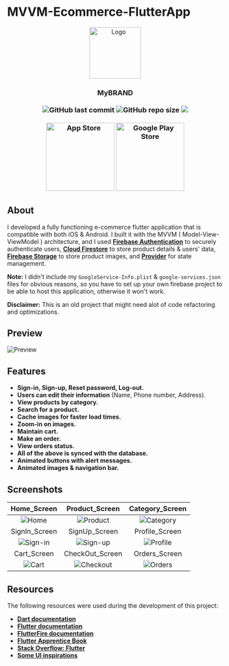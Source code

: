 # MVVM-Ecommerce-FlutterApp
<p align="center">
<img src="https://user-images.githubusercontent.com/32794378/141204109-bb23af7a-9f26-411b-ba15-e7550a9218ae.png" alt="Logo" width="120">
</p>
<h3 align="center">MyBRAND<br><br>
<img alt="GitHub last commit" src="https://img.shields.io/github/last-commit/ISL270/Flutter-E-commerce-App">
<img alt="GitHub repo size" src="https://img.shields.io/github/repo-size/ISL270/Flutter-E-commerce-App">
<img src="https://visitor-badge.glitch.me/badge?page_id=ISL270.Flutter-E-commerce-App&right_color=red&left_text=visitors" /><br><br>
<a href="https://apps.apple.com/us/app/my-brand/id1599696779"><img src="https://user-images.githubusercontent.com/32794378/147163357-ce0643ff-6439-4a31-a97a-7b00a134ab37.png" width="159" alt="App Store" title="App Store" /></a>
<a href="https://play.google.com/store/apps/details?id=com.isl270.ecommerce1"><img src="https://user-images.githubusercontent.com/32794378/147163363-6fd81430-1187-4748-80aa-7a2b4a399bd5.png" width="159" alt="Google Play Store" title="Google Play Store" /></a>
</h3>


## About
I developed a fully functioning e-commerce flutter application that is compatible with both iOS & Android.  I built it with the MVVM
( Model-View-ViewModel ) architecture, and I used [**Firebase Authentication**](https://firebase.google.com/products/auth) to securely authenticate users, [**Cloud Firestore**](https://firebase.google.com/products/firestore) to store product details & users' data, [**Firebase Storage**](https://firebase.google.com/products/storage) to store product images, and [**Provider**](https://pub.dev/packages/provider) for state management.

**Note:** I didn't include my `GoogleService-Info.plist` & `google-services.json` files for obvious reasons, so you have to set up your own firebase project to be able to host this application, otherwise it won't work.

**Disclaimer:** This is an old project that might need alot of code refactoring and optimizations.

## Preview
![Preview](/gifDemo.gif)

## Features
- **Sign-in, Sign-up, Reset password, Log-out.**
- **Users can edit their information** (Name, Phone number, Address).
- **View products by category.**
- **Search for a product.**
- **Cache images for faster load times.**
- **Zoom-in on images.**
- **Maintain cart.**
- **Make an order.**
- **View orders status.**
- **All of the above is synced with the database.**
- **Animated buttons with alert messages.**
- **Animated images & navigation bar.**

## Screenshots
| Home_Screen | Product_Screen | Category_Screen |
| :---: | :---: | :---:|
| ![Home](https://user-images.githubusercontent.com/32794378/141525691-e93a3856-3438-4eb4-af4f-2a99a0138d26.png) | ![Product](https://user-images.githubusercontent.com/32794378/141521230-4112a4c4-f4c1-42b8-b4d4-05bf6eb61016.png) | ![Category](https://user-images.githubusercontent.com/32794378/141521319-a3c85d06-f9e5-49f1-b0b0-31d905717a73.png) |
| SignIn_Screen | SignUp_Screen | Profile_Screen |
| ![Sign-in](https://user-images.githubusercontent.com/32794378/141522895-47275cb5-0ea8-4195-afe6-c38a49e8ba81.png) | ![Sign-up](https://user-images.githubusercontent.com/32794378/141522926-7047c432-fe55-452d-a2f1-2e78d376de1d.png) | ![Profile](https://user-images.githubusercontent.com/32794378/141523046-14edc430-2cfb-4569-bd1b-e0b674248d2d.png) |
| Cart_Screen | CheckOut_Screen | Orders_Screen |
| ![Cart](https://user-images.githubusercontent.com/32794378/141523345-286e79b0-43a8-4555-a371-d4eb1b4b0a6a.png) | ![Checkout](https://user-images.githubusercontent.com/32794378/141523381-f9ebb661-1b55-42f6-a91e-b5bcc4fec540.png) | ![Orders](https://user-images.githubusercontent.com/32794378/141523430-a086dd42-040e-4908-ba62-e7499a194471.png) |

## Resources
The following resources were used during the development of this project:
- [**Dart documentation**](https://dart.dev/guides)
- [**Flutter documentation**](https://flutter.dev/docs)
- [**FlutterFire documentation**](https://firebase.flutter.dev/docs/overview)
- [**Flutter Apprentice Book**](https://www.raywenderlich.com/books/flutter-apprentice/v2.0)
- [**Stack Overflow: Flutter**](https://stackoverflow.com/questions/tagged/flutter)
- [**Some UI inspirations**](https://github.com/abuanwar072/E-commerce-Complete-Flutter-UI)
